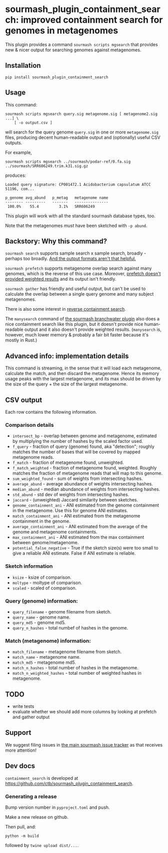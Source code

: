 # sourmash_plugin_containment_search: improved containment search for genomes in metagenomes

This plugin provides a command `sourmash scripts mgsearch` that
provides new & nicer output for searching genomes against metagenomes.

## Installation

```
pip install sourmash_plugin_containment_search
```

## Usage

This command:
```
sourmash scripts mgsearch query.sig metagenome.sig [ metagenome2.sig ...] \
    [ -o output.csv ]
```
will search for the query genome `query.sig` in one or more
`metagenome.sig` files, producing decent human-readable output and
(optionally) useful CSV outputs.

For example,
```
sourmash scripts mgsearch ../sourmash/podar-ref/0.fa.sig ../sourmash/SRR606249.trim.k31.sig.gz
```

produces:
```
Loaded query signature: CP001472.1 Acidobacterium capsulatum ATCC 51196, com...

p_genome avg_abund   p_metag   metagenome name
-------- ---------   -------   ---------------
 100.0%    55.4         3.1%   SRR606249
```

This plugin will work with all the standard sourmash database types, too.

Note that the metagenomes _must_ have been sketched with `-p abund`.

## Backstory: Why this command?

`sourmash search` supports sample search x sample search, broadly -
perhaps too
broadly. [And the output formats aren't that helpful.](https://github.com/sourmash-bio/sourmash/issues/2002)

`sourmash prefetch` supports metagenome overlap search against many
genomes, which is the reverse of this use case. Moreover,
[prefetch doesn't provided weighted results](https://github.com/sourmash-bio/sourmash/issues/1828)
and its output isn't friendly.

`sourmash gather` has friendly and useful output, but can't be used to
calculate the overlap between a single query genome and many subject
metagenomes.

There is also some interest in
[reverse containment search](https://github.com/sourmash-bio/sourmash/issues/1198).

The `manysearch` command of
[the sourmash branchwater plugin](https://github.com/sourmash-bio/sourmash_plugin_branchwater/blob/main/doc/README.md#running-manysearch)
also does a nice containment search like this plugin, but it doesn't
provide nice human-readable output and it also doesn't provide
weighted results. (`manysearch` is, however, much lower memory &
probably a fair bit faster because it's mostly in Rust.)

## Advanced info: implementation details

This command is streaming, in the sense that it will load each
metagenome, calculate the match, and then discard the metagenome.
Hence its memory usage peaks with the largest metagenome, and its max
should be driven by the size of the query + the size of the largest
metagenome.

## CSV output

Each row contains the following information.

### Comparison details

* `intersect_bp` - overlap between genome and metagenome, estimated by multiplying the number of hashes by the scaled factor used.
* `f_query` - fraction of query (genome) found, aka "detection"; roughly matches the number of bases that will be covered by mapped metagenome reads.
* `f_match` - fraction of metagenome found, unweighted.
* `f_match_weighted` - fraction of metagenome found, weighted. Roughly matches the fraction of metagenome reads that will map to this genome.
* `sum_weighted_found` - sum of weights from intersecting hashes.
* `average_abund` - average abundance of weights intersecting hashes.
* `median_abund` - median abundance of weights from intersecting hashes.
* `std_abund` - std dev of weights from intersecting hashes.
* `jaccard` - (unweighted) Jaccard similarity between sketches.
* `genome_containment_ani` - ANI estimated from the genome containment in the metagenome. Use this for genome ANI estimates.
* `match_containment_ani` - ANI estimated from the metagenome containment in the genome.
* `average_containment_ani` - ANI estimated from the average of the genome and metagenome containments.
* `max_containment_ani` - ANI estimated from the max containment between genome/metagenome.
* `potential_false_negative` - True if the sketch size(s) were too small to give a reliable ANI estimate. False if ANI estimate is reliable.

### Sketch information

* `ksize` - ksize of comparison.
* `moltype` - moltype of comparison.
* `scaled` - scaled of comparison.

### Query (genome) information:

* `query_filename` - genome filename from sketch.
* `query_name` - genome name.
* `query_md5` - genome md5.
* `query_n_hashes` - total numbef of hashes in the genome.

### Match (metagenome) information:

* `match_filename` - metagenome filename from sketch.
* `match_name` - metagenome name.
* `match_md5` - metagenome md5.
* `match_n_hashes` - total number of hashes in the metagenome.
* `match_n_weighted_hashes` - total number of weighted hashes in metagenome.

## TODO

* write tests
* evaluate whether we should add more columns by looking at prefetch and gather output

## Support

We suggest filing issues in [the main sourmash issue tracker](https://github.com/dib-lab/sourmash/issues) as that receives more attention!

## Dev docs

`containment_search` is developed at https://github.com/ctb/sourmash_plugin_containment_search.

### Generating a release

Bump version number in `pyproject.toml` and push.

Make a new release on github.

Then pull, and:

```
python -m build
```

followed by `twine upload dist/...`.
